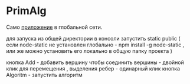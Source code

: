 # PrimAlg

Само [приложение](https://vigorous-elion-210891.netlify.com/) в глобальной сети.

для запуска из общей директории в консоли запустить static public ( если node-static не установлен глобально - npm install -g node-static , или же можно установить его локально в общую папку проекта )

кнопка Add - добавить вершину
чтобы соединить вершины - двойной клик
для перемещения , выделения ребер - одинарный клик
кнопка Algoritm - запустить алгоритм
